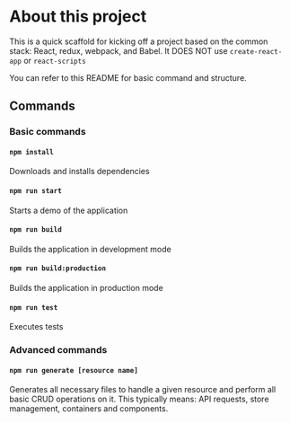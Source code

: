 # About this project

This  is a quick scaffold for kicking off a project based on the common stack: React, redux, webpack, and Babel. 
It DOES NOT use `create-react-app` or `react-scripts`

You can refer to this README for basic command and structure.

## Commands

### Basic commands 
#### `npm install`

Downloads and installs dependencies

#### `npm run start`

Starts a demo of the application

#### `npm run build`

Builds the application in development mode

#### `npm run build:production`

Builds the application in production mode

#### `npm run test`

Executes tests

### Advanced commands

#### `npm run generate [resource name]`

Generates all necessary files to handle a given 
resource and perform all basic CRUD operations on it. This typically means:
API requests, store management, containers and components. 